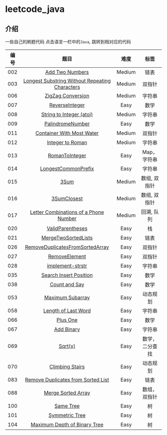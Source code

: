 # leetcode_java



## 介绍

一些自己的刷题代码
点击语言一栏中的`Java`, 跳转到相对应的代码


|  编号  |              题目              | 难度 |                             标签                             |
| :--: | :-----------------------------: | :--------: | :----------------------------------------------------------: |
| 002  | [Add Two Numbers](https://github.com/zzzmj/leetcode-java/blob/master/src/medium/_002/Solution.java)   |    Medium    | 链表 |
| 003  | [Longest Substring Without Repeating Characters](https://github.com/zzzmj/leetcode-java/blob/master/src/medium/_003/Solution.java)   |    Medium     | 双指针 |
| 006  | [ZigZag Conversion](https://github.com/zzzmj/leetcode-java/blob/master/src/medium/_006/Solution.java)   |    Medium    | 字符串 |
| 007  |       [ReverseInteger](https://github.com/zzzmj/leetcode-java/blob/master/src/easy/_007/Solution.java)       |    Easy    |  数学 |
| 008  | [String to Integer (atoi)](https://github.com/zzzmj/leetcode-java/blob/master/src/medium/_008/Solution.java)   |    Medium      | 字符串 |
| 009  |      [PalindromeNumber](https://github.com/zzzmj/leetcode-java/blob/master/src/easy/_009/Solution.java)     |    Easy    |   数学 |
| 011  | [Container With Most Water](https://github.com/zzzmj/leetcode-java/blob/master/src/medium/_011/Solution.java)   |    Medium    | 双指针 |
| 012  | [Integer to Roman](https://github.com/zzzmj/leetcode-java/blob/master/src/medium/_012/Solution.java)   |    Medium    |   字符串 |
| 013  |         [RomanToInteger](https://github.com/zzzmj/leetcode-java/blob/master/src/easy/_013/Solution.java)        |    Easy    |  Map，字符串 |
| 014  |       [LongestCommonPrefix](https://github.com/zzzmj/leetcode-java/blob/master/src/easy/_014/Solution.java)       |    Easy    |  字符串 |
| 015  | [3Sum](https://github.com/zzzmj/leetcode-java/blob/master/src/medium/_015/Solution.java)   |    Medium    | 数组, 双指针 |
| 016  | [3SumClosest](https://github.com/zzzmj/leetcode-java/blob/master/src/medium/_016/Solution.java)   |    Medium    | 数组, 双指针 |
| 017  | [Letter Combinations of a Phone Number](https://github.com/zzzmj/leetcode-java/blob/master/src/medium/_017/Solution.java)   |    Medium  | 回溯, 队列 |
| 020  |        [ValidParentheses](https://github.com/zzzmj/leetcode-java/blob/master/src/easy/_020/Solution.java)       |    Easy    |  栈 |
| 021  |       [MergeTwoSortedLists](https://github.com/zzzmj/leetcode-java/blob/master/src/easy/_021/Solution.java)       |    Easy    |  链表 |
| 026  | [RemoveDuplicatesFromSortedArray](https://github.com/zzzmj/leetcode-java/blob/master/src/easy/_026/Solution.java) |    Easy    | 双指针 |
| 027  | [RemoveElement](https://github.com/zzzmj/leetcode-java/blob/master/src/easy/_027/Solution.java) |    Easy    |  双指针 |
| 028  | [implement-strstr](https://github.com/zzzmj/leetcode-java/blob/master/src/easy/_028/Solution.java) |    Easy   | 字符串 |
| 035  | [Search Insert Position](https://github.com/zzzmj/leetcode-java/blob/master/src/easy/_035/Solution.java) |    Easy    |  数学 |
| 038  | [Count and Say](https://github.com/zzzmj/leetcode-java/blob/master/src/easy/_038/Solution.java) |    Easy    | 数学 |
| 053  | [Maximum Subarray](https://github.com/zzzmj/leetcode-java/blob/master/src/easy/_053/Solution.java) |    Easy    |  动态规划 |
| 058  | [Length of Last Word](https://github.com/zzzmj/leetcode-java/blob/master/src/easy/_058/Solution.java) |    Easy    |  字符串 |
| 066  | [Plus One](https://github.com/zzzmj/leetcode-java/blob/master/src/easy/_066/Solution.java) |    Easy    | 数学 |
| 067  | [Add Binary](https://github.com/zzzmj/leetcode-java/blob/master/src/easy/_067/Solution.java) |    Easy    |  字符串 |
| 069  | [Sqrt(x)](https://github.com/zzzmj/leetcode-java/blob/master/src/easy/_069/Solution.java) |    Easy    |  数学，二分查找 |
| 070  | [Climbing Stairs](https://github.com/zzzmj/leetcode-java/blob/master/src/easy/_070/Solution.java) |    Easy    |  动态规划 |
| 083  | [Remove Duplicates from Sorted List](https://github.com/zzzmj/leetcode-java/blob/master/src/easy/_083/Solution.java) |    Easy    |  链表 |
| 088  | [Merge Sorted Array](https://github.com/zzzmj/leetcode-java/blob/master/src/easy/_088/Solution.java) |    Easy    |  数组，双指针 |
| 100  | [Same Tree](https://github.com/zzzmj/leetcode-java/blob/master/src/easy/_100/Solution.java) |    Easy    |  树 |
| 101  | [Symmetric Tree](https://github.com/zzzmj/leetcode-java/blob/master/src/easy/_101/Solution.java) |    Easy    |  树 |
| 104  | [Maximum Depth of Binary Tree](https://github.com/zzzmj/leetcode-java/blob/master/src/easy/_104/Solution.java) |    Easy    |  树 |
